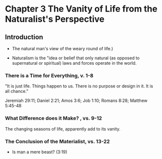 # Chapter 3 The Vanity of Life from the Naturalist's Perspective

## Introduction

- The natural man's view of the weary round of life.)

- Naturalism is the "idea or belief that only natural (as opposed to supernatural or spiritual) laws and forces operate in the world.

### There is a Time for Everything, v. 1-8

"It is just life. Things happen to us. There is no purpose or design in it. It is all chance."

Jeremiah 29:11; Daniel 2:21; Amos 3:6; Job 1:10; Romans 8:28; Matthew 5:45-48

### What Difference does it Make? , vs. 9-12

The changing seasons of life, apparently add to its vanity.

### The Conclusion of the Materialist, vs. 13-22

- Is man a mere beast? (3:19)